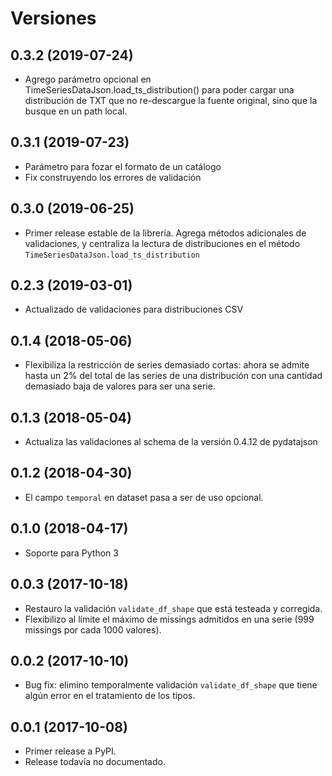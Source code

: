 Versiones
===
0.3.2 (2019-07-24)
------------------

* Agrego parámetro opcional en TimeSeriesDataJson.load_ts_distribution() para poder cargar una distribución de TXT que no re-descargue la fuente original, sino que la busque en un path local.

0.3.1 (2019-07-23)
------------------

* Parámetro para fozar el formato de un catálogo
* Fix construyendo los errores de validación  

0.3.0 (2019-06-25)
------------------

* Primer release estable de la librería. Agrega métodos adicionales de validaciones, y centraliza la lectura de distribuciones en el método `TimeSeriesDataJson.load_ts_distribution`

0.2.3 (2019-03-01)
------------------

* Actualizado de validaciones para distribuciones CSV

0.1.4 (2018-05-06)
------------------

* Flexibiliza la restricción de series demasiado cortas: ahora se admite hasta un 2% del total de las series de una distribución con una cantidad demasiado baja de valores para ser una serie.

0.1.3 (2018-05-04)
------------------

* Actualiza las validaciones al schema de la versión 0.4.12 de pydatajson

0.1.2 (2018-04-30)
------------------

* El campo `temporal` en dataset pasa a ser de uso opcional.

0.1.0 (2018-04-17)
------------------

* Soporte para Python 3

0.0.3 (2017-10-18)
------------------

* Restauro la validación `validate_df_shape` que está testeada y corregida.
* Flexibilizo al límite el máximo de missings admitidos en una serie (999 missings por cada 1000 valores).

0.0.2 (2017-10-10)
------------------

* Bug fix: elimino temporalmente validación `validate_df_shape` que tiene algún error en el tratamiento de los tipos.

0.0.1 (2017-10-08)
------------------

* Primer release a PyPI.
* Release todavía no documentado.
